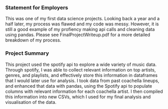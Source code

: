 ### Statement for Employers

This was one of my first data science projects. Looking back a year and a half later, my process was flawed
and my code was messy. However, it is still a good example of my profiency making api calls and cleaning data 
using pandas. Please see FinalProjectWriteup.pdf for a more detailed breakdown of my process.

### Project Summary

This project used the spotify api to explore a wide variety of music data. Through spotify, I
was able to collect relevant information on top artists, genres, and playlists, and effectively store
this information in dataframes that I would later use for analysis. I took data from past coachella
lineups, and enhanced that data with pandas, using the Spotify api to populate columns with
relevant information for each coachella artist. I then compiled this information into new CSVs,
which I used for my final analysis and visualisation  of the data.

